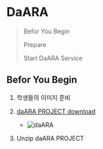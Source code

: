 DaARA
=====

> Befor You Begin
> 
> Prepare
> 
> Start DaARA Service



## Befor You Begin

   1. 학생들의 이미지 준비

   2. [daARA PROJECT download](http://ec2-3-34-3-126.ap-northeast-2.compute.amazonaws.com/)

      * ![daARA](https://daara-reference.s3.ap-northeast-2.amazonaws.com/111.PNG)

   4. Unzip daARA PROJECT
